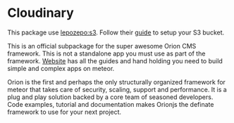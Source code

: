# Cloudinary
This package use [lepozepo:s3](https://atmospherejs.com/lepozepo/s3). Follow their [guide](https://github.com/Lepozepo/S3/#create-your-amazon-s3) to setup your S3 bucket.

This is an official subpackage for the super awesome Orion CMS framework. This is not a standalone app you must use as part of the framework. 
[Website](http://Orionjs.org) has all the guides and hand holding you need to build simple and complex apps on meteor. 

Orion is the first and perhaps the only structurally organized framework for meteor that takes care of security, scaling, support and performance. It is a plug and play solution backed by a core team of seasoned developers. Code examples, tutorial and documentation makes Orionjs the definate framework to use for your next project.

